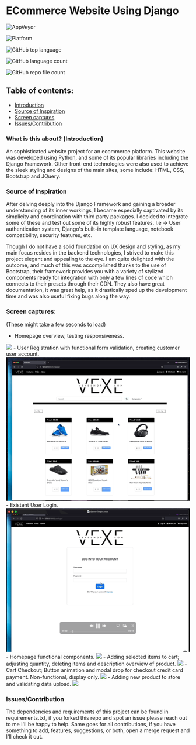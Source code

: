 # ECommerce Website Using Django


![AppVeyor](https://img.shields.io/appveyor/build/JorgeAlvarez21/ECommerceApp)

![Platform](https://img.shields.io/badge/platform-browser%20%7C%20PWA%20%7C%20windows%20%7C%20macos%20%7C%20linux-lightgrey)

![GitHub top language](https://img.shields.io/github/languages/top/JorgeAlvarez21/ECommerceApp)

![GitHub language count](https://img.shields.io/github/languages/count/JorgeAlvarez21/ECommerceApp)

![GitHub repo file count](https://img.shields.io/github/directory-file-count/JorgeAlvarez21/ECommerceApp?color=ry)


## Table of contents:
- [Introduction](#what-is-this-about-introduction)
- [Source of Inspiration](#source-of-inspiration)
- [Screen captures](#screen-captures)
- [Issues/Contribution](#issuescontribution)


### What is this about? (Introduction)

An sophisticated website project for an ecommerce platform. This website was developed using Python, and some of its popular libraries 
including the Django Framework. Other front-end technologies were also used to achieve the sleek styling and designs of the main sites,
 some include: HTML, CSS, Bootstrap and JQuery.

### Source of Inspiration

After delving deeply into the Django Framework and gaining a broader understanding of its inner workings, I became especially captivated by its simplicity and coordination
 with third party packages. I decided to integrate some of these and test out some of its highly robust features. I.e -> User authentication system, Django's built-in
 template language, notebook compatibility, security features, etc. 

Though I do not have a solid foundation on UX design and styling, as my main focus resides in the backend technologies, I strived to make this project elegant and appealing to the eye. I am quite delighted with the outcome, and much of this was accomplished thanks to the use of Bootstrap, their framework provides you with a variety of stylized components ready for integration with only a few lines of code which connects to their presets through their CDN. They also have great documentation, it was great help, as it drastically sped up the development time and was also useful fixing bugs along the way.


### Screen captures:
(These might take a few seconds to load)
- Homepage overview, testing responsiveness.
<img src="media/demo-docs/demo-homepage.gif">
- User Registration with functional form validation, creating customer user account.
<img src="media/demo-docs/demo-signup-.gif">
- Existent User Login.
<img src="media/demo-docs/demo-login-.gif">
- Homepage functional components.
<img src="media/demo-docs/demo-homepage-functional-.gif">
- Adding selected items to cart; adjusting quantity, deleting items and description overview of product.
<img src="media/demo-docs/demo-cart2-.gif">
- Cart Checkout; Button animation and modal drop for checkout credit card payment. Non-functional, display only.
<img src="media/demo-docs/demo-checkout-.gif">
- Adding new product to store and validating data upload.
<img src="media/demo-docs/demo-add-prod-.gif">

### Issues/Contribution

The dependencies and requirements of this project can be found in requirements.txt, if you forked this repo and spot an issue please reach out to me I'll be happy to help. Same goes for all contributions, if you have something to add, features, suggestions, or both, open a merge request and I'll check it out.
